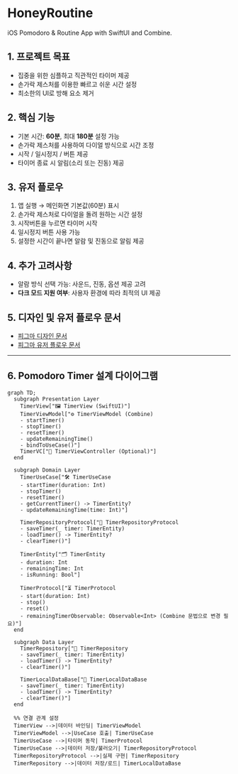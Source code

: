 # HoneyRoutine
iOS Pomodoro &amp; Routine App with SwiftUI and Combine.

## 1. 프로젝트 목표
- 집중을 위한 심플하고 직관적인 타이머 제공
- 손가락 제스처를 이용한 빠르고 쉬운 시간 설정
- 최소한의 UI로 방해 요소 제거

## 2. 핵심 기능
- 기본 시간: **60분**, 최대 **180분** 설정 가능
- 손가락 제스처를 사용하여 다이얼 방식으로 시간 조정
- 시작 / 일시정지 / 버튼 제공
- 타이머 종료 시 알림(소리 또는 진동) 제공

## 3. 유저 플로우
1. 앱 실행 → 메인화면 기본값(60분) 표시
2. 손가락 제스처로 다이얼을 돌려 원하는 시간 설정
3. 시작버튼을 누르면 타이머 시작
4. 일시정지 버튼 사용 가능
5. 설정한 시간이 끝나면 알람 및 진동으로 알림 제공

## 4. 추가 고려사항
- 알람 방식 선택 가능: 사운드, 진동, 옵션 제공 고려
- **다크 모드 지원 여부**: 사용자 환경에 따라 최적의 UI 제공

## 5. 디자인 및 유저 플로우 문서
- [피그마 디자인 문서](https://www.figma.com/design/brJLUMcaCD3115jvg6KQ9M/HoneyRoutine?node-id=0-1&t=KYYdk14TlM1iP6Rc-1) 
- [피그마 유저 플로우 문서](https://www.figma.com/board/lZwOMVJyVZJ67qzs2XEz0M/HoneyRoutine-Planning?node-id=0-1&t=Bmst8jYcrnBnprfd-1)
---

## 6. Pomodoro Timer 설계 다이어그램

```mermaid
graph TD;
  subgraph Presentation Layer
    TimerView["🖼 TimerView (SwiftUI)"]
    TimerViewModel["⚙️ TimerViewModel (Combine)
    - startTimer()
    - stopTimer()
    - resetTimer()
    - updateRemainingTime()
    - bindToUseCase()"]
    TimerVC["📱 TimerViewController (Optional)"]
  end

  subgraph Domain Layer
    TimerUseCase["🛠 TimerUseCase
    - startTimer(duration: Int)
    - stopTimer()
    - resetTimer()
    - getCurrentTimer() -> TimerEntity?
    - updateRemainingTime(time: Int)"]
    
    TimerRepositoryProtocol["🔌 TimerRepositoryProtocol
    - saveTimer(_ timer: TimerEntity)
    - loadTimer() -> TimerEntity?
    - clearTimer()"]
    
    TimerEntity["🗂 TimerEntity
    - duration: Int
    - remainingTime: Int
    - isRunning: Bool"]
    
    TimerProtocol["⏳ TimerProtocol
    - start(duration: Int)
    - stop()
    - reset()
    - remainingTimerObservable: Observable<Int> (Combine 문법으로 변경 필요)"]
  end

  subgraph Data Layer
    TimerRepository["💾 TimerRepository
    - saveTimer(_ timer: TimerEntity)
    - loadTimer() -> TimerEntity?
    - clearTimer()"]
    
    TimerLocalDataBase["📂 TimerLocalDataBase
    - saveTimer(_ timer: TimerEntity)
    - loadTimer() -> TimerEntity?
    - clearTimer()"]
  end

  %% 연결 관계 설정
  TimerView -->|데이터 바인딩| TimerViewModel
  TimerViewModel -->|UseCase 호출| TimerUseCase
  TimerUseCase -->|타이머 동작| TimerProtocol
  TimerUseCase -->|데이터 저장/불러오기| TimerRepositoryProtocol
  TimerRepositoryProtocol -->|실제 구현| TimerRepository
  TimerRepository -->|데이터 저장/로드| TimerLocalDataBase